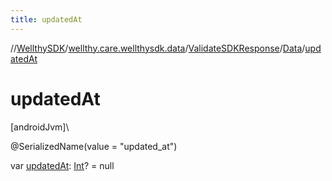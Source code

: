 ```yaml
---
title: updatedAt
---
```

//[WellthySDK](../../../../index.html)/[wellthy.care.wellthysdk.data](../../index.html)/[ValidateSDKResponse](../index.html)/[Data](index.html)/[updatedAt](updated-at.html)



# updatedAt



[androidJvm]\




@SerializedName(value = "updated_at")



var [updatedAt](updated-at.html): [Int](https://kotlinlang.org/api/latest/jvm/stdlib/kotlin/-int/index.html)? = null




